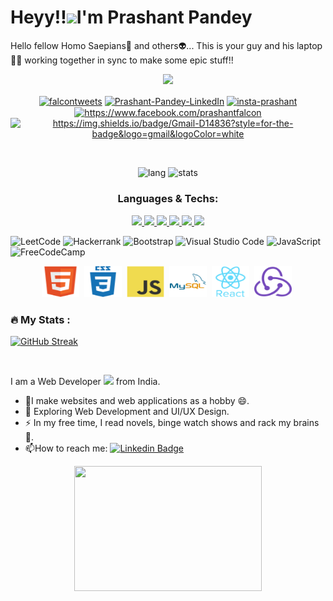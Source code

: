 # Heyy!!<img src="https://media.giphy.com/media/hvRJCLFzcasrR4ia7z/giphy.gif" width="30px"/>I'm Prashant Pandey
Hello fellow Homo Saepians🧑 and others👽... This is your guy and his laptop🧑‍💻 working together in sync to make some epic stuff!! 

 <div id="header" align="center">
  <img src="https://media.giphy.com/media/M9gbBd9nbDrOTu1Mqx/giphy.gif" width="100"/>
</div>

<p align="center">
<a href="https://https://twitter.com/" target="blank"><img align="center" src="https://raw.githubusercontent.com/rahuldkjain/github-profile-readme-generator/master/src/images/icons/Social/twitter.svg" alt="falcontweets" height="30" width="80" /></a>
<a href="https://www.linkedin.com/in/prashant-pandey-5350211a2" target="blank"><img align="center" src="https://raw.githubusercontent.com/rahuldkjain/github-profile-readme-generator/master/src/images/icons/Social/linked-in-alt.svg" alt="Prashant-Pandey-LinkedIn" height="30" width="80" /></a>
<a href="https://https://www.instagram.com/_prashhhant/" target="blank"><img align="center" src="https://raw.githubusercontent.com/rahuldkjain/github-profile-readme-generator/master/src/images/icons/Social/instagram.svg" alt="insta-prashant" height="30" width="80" /></a>
  <a href="https://https://www.facebook.com/prashantfalcon" target="blank"><img align="center" src="https://raw.githubusercontent.com/rahuldkjain/github-profile-readme-generator/master/src/images/icons/Social/facebook.svg" alt="https://www.facebook.com/prashantfalcon" height="30" width="80" /></a> 
  <a href = "mailto:yofalcon98@gmail.com"><img align="center" src="https://camo.githubusercontent.com/571384769c09e0c66b45e39b5be70f68f552db3e2b2311bc2064f0d4a9f5983b/68747470733a2f2f696d672e736869656c64732e696f2f62616467652f476d61696c2d4431343833363f7374796c653d666f722d7468652d6261646765266c6f676f3d676d61696c266c6f676f436f6c6f723d7768697465" alt="
https://img.shields.io/badge/Gmail-D14836?style=for-the-badge&logo=gmail&logoColor=white" height="30" width="80" /></a>
</p>

<div align="center">
<img src="https://komarev.com/ghpvc/?username=Falcon00007&style=flat-square&color=blue" alt=""/>
</div>
<p align="center">
    <img  src="https://github-readme-stats.vercel.app/api/top-langs?username=Falcon00007&show_icons=true&locale=en&layout=compact" width="49%" alt="lang" />
    <img  src="https://github-readme-stats.vercel.app/api?username=Falcon00007&show_icons=true&locale=en" alt="stats" width="50%" /></p>
  </p>

<h3 align="center">Languages & Techs:</h3>
<p align="center">  
  
   <a href="https://www.w3schools.com/html">
<img  src="https://readme-components.vercel.app/api?component=logo&fill=black&logo=html5&svgfill=f06629">
</a>
  <a href="https://www.w3schools.com/css/">
<img  src="https://readme-components.vercel.app/api?component=logo&fill=black&logo=CSS3&svgfill=028dd1">
</a>
  <a href="https://developer.mozilla.org/en-US/docs/Web/JavaScript">
<img  src="https://readme-components.vercel.app/api?component=logo&fill=black&logo=javascript&svgfill=f6df1c">
</a>
<a href="https://reactjs.org/">
 <img  src="https://readme-components.vercel.app/api?component=logo&fill=black&logo=react&animation=spin&svgfill=15d8fe">  
 </a>
 <a href="https://nodejs.org">
 <img  src="https://readme-components.vercel.app/api?component=logo&fill=black&logo=node.js&svgfill=659b60">
</a>
<a href="https://github.com/">
<img  src="https://readme-components.vercel.app/api?component=logo&fill=black&logo=github">
</a>
</p>

![LeetCode](https://img.shields.io/badge/LeetCode-000000?style=for-the-badge&logo=LeetCode&logoColor=#d16c06)
![Hackerrank](https://img.shields.io/badge/-Hackerrank-2EC866?style=for-the-badge&logo=HackerRank&logoColor=white)
![Bootstrap](https://img.shields.io/badge/bootstrap-%23563D7C.svg?style=for-the-badge&logo=bootstrap&logoColor=white)
![Visual Studio Code](https://img.shields.io/badge/Visual%20Studio%20Code-0078d7.svg?style=for-the-badge&logo=visual-studio-code&logoColor=white)
![JavaScript](https://img.shields.io/badge/javascript-%23323330.svg?style=for-the-badge&logo=javascript&logoColor=%23F7DF1E)
![FreeCodeCamp](https://img.shields.io/badge/Freecodecamp-%23123.svg?&style=for-the-badge&logo=freecodecamp&logoColor=green)

<div align="center">
  <img src="https://github.com/devicons/devicon/blob/master/icons/html5/html5-original.svg" title="HTML5" alt="HTML" width="60" height="50"/>&nbsp;
    <img src="https://github.com/devicons/devicon/blob/master/icons/css3/css3-plain-wordmark.svg"  title="CSS3" alt="CSS" width="60" height="50"/>&nbsp;
  <img src="https://github.com/devicons/devicon/blob/master/icons/javascript/javascript-original.svg" title="JavaScript" alt="JavaScript" width="60" height="50"/>&nbsp;
  <img src="https://github.com/devicons/devicon/blob/master/icons/mysql/mysql-original-wordmark.svg" title="MySQL"  alt="MySQL" width="60" height="50"/>&nbsp;
  <img src="https://github.com/devicons/devicon/blob/master/icons/react/react-original-wordmark.svg" title="React" alt="React" width="60" height="50"/>&nbsp;
  <img src="https://github.com/devicons/devicon/blob/master/icons/redux/redux-original.svg" title="Redux" alt="Redux " width="60" height="50"/>&nbsp;
</div>

### :fire: My Stats :
[![GitHub Streak](http://github-readme-streak-stats.herokuapp.com?user=Falcon00007&theme=dark&background=000000)](https://git.io/streak-stats)

<br>

I am a Web Developer <img src="https://media.giphy.com/media/WUlplcMpOCEmTGBtBW/giphy.gif" width="30"> from India.
- :telescope:I make websites and web applications as a hobby 😄.
- :seedling: Exploring Web Development and UI/UX Design.
- :zap: In my free time, I read novels, binge watch shows and rack my brains🧠.
- :mailbox:How to reach me: [![Linkedin Badge](https://img.shields.io/badge/-Prashant-blue?style=flat&logo=Linkedin&logoColor=white)](https://www.linkedin.com/in/prashant-pandey-5350211a2)

<div align="center">
  <img src="https://media.giphy.com/media/dWesBcTLavkZuG35MI/giphy.gif" width="300" height="200"/>
</div>

